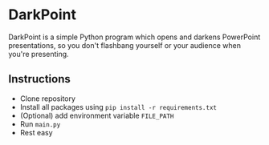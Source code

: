 # DarkPoint

DarkPoint is a simple Python program which opens and darkens PowerPoint presentations, so you don't flashbang yourself or your audience when you're presenting.

## Instructions
* Clone repository
* Install all packages using `pip install -r requirements.txt`
* (Optional) add environment variable `FILE_PATH`
* Run `main.py`
* Rest easy